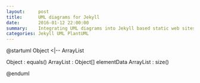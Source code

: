 ```yaml
---
layout:     post
title:      UML diagrams for Jekyll
date:       2016-01-12 22:00:00
summary:    Integrating UML diagrams into Jekyll based static web sites
categories: Jekyll UML PlantUML
---
```


@startuml
Object <|-- ArrayList

Object : equals()
ArrayList : Object[] elementData
ArrayList : size()

@enduml
